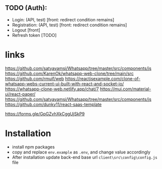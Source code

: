 ## TODO (Auth):
- Login: (API, test) [front: redirect condition remains]
- Registration: (API, test) [front: redirect condition remains]
- Logout [front]
- Refresh token [TODO]

# links
https://github.com/satyavamsi/Whatsapp/tree/master/src/components/js
https://github.com/KarenOk/whatsapp-web-clone/tree/main/src
https://github.com/rmuif/web
https://reactjsexample.com/clone-of-whatsapp-webs-current-ui-built-with-react-and-socket-io/
https://whatsapp-clone-web.netlify.app/chat/7
https://mui.com/material-ui/react-paper/
https://github.com/satyavamsi/Whatsapp/tree/master/src/components/js
https://github.com/dunky11/react-saas-template


https://forms.gle/GpGZvhXkCggUjSkP9

# Installation
- install npm packages
- copy and replace `env.example` as `.env`, and change value accordingly
- After installation update back-end base url `client\src\config\config.js` file
